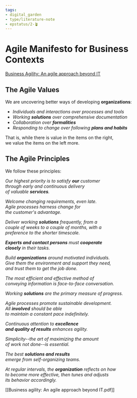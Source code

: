 ```yaml
---
tags: 
- digital_garden
- type/literature-note
- epstatus/2-🪴
---
```

# Agile Manifesto for Business Contexts
[Business Agility: An agile approach beyond IT](https://www.nagarro.com/en/blog/agile-manifesto-achieving-business-agility)

## The Agile Values

We are uncovering better ways of developing **organizations**:

+ _Individuals and interactions over processes and tools_  
+ _Working **solutions** over comprehensive documentation_  
+ _Collaboration over **formalities**_  
+ _Responding to change over following **plans and habits**_

That is, while there is value in the items on the right,  
we value the items on the left more.

## The Agile Principles

We follow these principles:

_Our highest priority is to satisfy **our** customer_  
_through early and continuous delivery_  
_of valuable **services**._

_Welcome changing requirements, even late._  
_Agile processes harness change for_  
_the customer's advantage._

_Deliver working **solutions** frequently, from a_  
_couple of weeks to a couple of months, with a_  
_preference to the shorter timescale._

_**Experts and contact persons** must **cooperate**_  
_**closely** in their tasks._

_Build **organizations** around motivated individuals._  
_Give them the environment and support they need,_  
_and trust them to get the job done._

_The most efficient and effective method of_  
_conveying information is face-to-face conversation._

_Working **solutions** are the primary measure of progress._

_Agile processes promote sustainable development._  
_All **involved** should be able_  
_to maintain a constant pace indefinitely._

_Continuous attention to **excellence**_  
_**and quality of results** enhances agility._

_Simplicity--the art of maximizing the amount_  
_of work not done--is essential._

_The best **solutions and results**_  
_emerge from self-organizing teams._

_At regular intervals, the **organization** reflects on how_  
_to become more effective, then tunes and adjusts_  
_its behavior accordingly._


[[Business agility: An agile approach beyond IT.pdf]]
